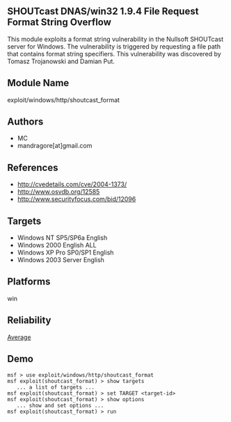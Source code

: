 ## SHOUTcast DNAS/win32 1.9.4 File Request Format String Overflow

This module exploits a format string vulnerability in the 
Nullsoft SHOUTcast server for Windows. The vulnerability is 
triggered by requesting a file path that contains format 
string specifiers. This vulnerability was discovered by 
Tomasz Trojanowski and Damian Put.


## Module Name
exploit/windows/http/shoutcast_format

## Authors
* MC
* mandragore[at]gmail.com


## References
* http://cvedetails.com/cve/2004-1373/
* http://www.osvdb.org/12585
* http://www.securityfocus.com/bid/12096



## Targets
* Windows NT SP5/SP6a English
* Windows 2000 English ALL
* Windows XP Pro SP0/SP1 English
* Windows 2003 Server English


## Platforms
win

## Reliability
[Average](https://github.com/rapid7/metasploit-framework/wiki/Exploit-Ranking)

## Demo

```
msf > use exploit/windows/http/shoutcast_format
msf exploit(shoutcast_format) > show targets
   ... a list of targets ...
msf exploit(shoutcast_format) > set TARGET <target-id>
msf exploit(shoutcast_format) > show options
   ... show and set options ...
msf exploit(shoutcast_format) > run
```
    
    